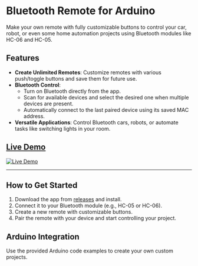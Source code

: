 # Bluetooth Remote for Arduino

Make your own remote with fully customizable buttons to control your car, robot, or even some home automation projects using Bluetooth modules like HC-06 and HC-05.

## Features
- **Create Unlimited Remotes**: Customize remotes with various push/toggle buttons and save them for future use.
- **Bluetooth Control**:
  - Turn on Bluetooth directly from the app.
  - Scan for available devices and select the desired one when multiple devices are present.
  - Automatically connect to the last paired device using its saved MAC address.
- **Versatile Applications**: Control Bluetooth cars, robots, or automate tasks like switching lights in your room.

## [Live Demo](https://youtu.be/xu1EZmLK_UI)
[![Live Demo](https://github.com/user-attachments/assets/3b60012f-59c2-4195-876b-6217086ba7ca)](https://youtu.be/xu1EZmLK_UI)

---

## How to Get Started
1. Download the app from [releases](https://github.com/CSAapps/Bluetooth-Remote-Examples/releases) and install.
2. Connect it to your Bluetooth module (e.g., HC-05 or HC-06).
3. Create a new remote with customizable buttons.
4. Pair the remote with your device and start controlling your project.

## Arduino Integration
Use the provided Arduino code examples to create your own custom projects.
